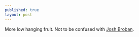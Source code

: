 ```yaml
---
published: true
layout: post
---
```



More low hanging fruit. Not to be confused with [Josh Broban](http://broismdictionary.com/2015/12/06/Josh-Broban.html).
